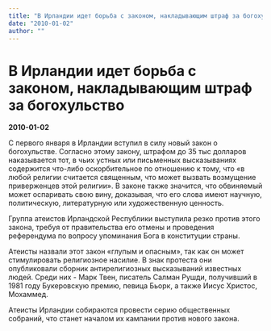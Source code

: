 ```yaml
---
title: "В Ирландии идет борьба с законом, накладывающим штраф за богохульство"
date: "2010-01-02"
author: ""
---
```


# В Ирландии идет борьба с законом, накладывающим штраф за богохульство

**2010-01-02** 

С первого января в Ирландии вступил в силу новый закон о богохульстве. Согласно этому закону, штрафом до 35 тыс долларов наказывается тот, в чьих устных или письменных высказываниях содержится что-либо оскорбительное по отношению к тому, что «в любой религии считается священным, что может вызвать возмущение приверженцев этой религии». В законе также значится, что обвиняемый может оспаривать свою вину, доказывая, что его слова имеют научную, политическую, литературную или художественную ценность.

Группа атеистов Ирландской Республики выступила резко против этого закона, требуя от правительства его отмены и проведения референдума по вопросу упоминания Бога в конституции страны.

Атеисты назвали этот закон «глупым и опасным», так как он может стимулировать религиозное насилие. В знак протеста они опубликовали сборник антирелигиозных высказываний известных людей. Среди них - Марк Твен, писатель Салман Рушди, получивший в 1981 году Букеровскую премию, певица Бьорк, а также Иисус Христос, Мохаммед.

Атеисты Ирландии собираются провести серию общественных собраний, что станет началом их кампании против нового закона.